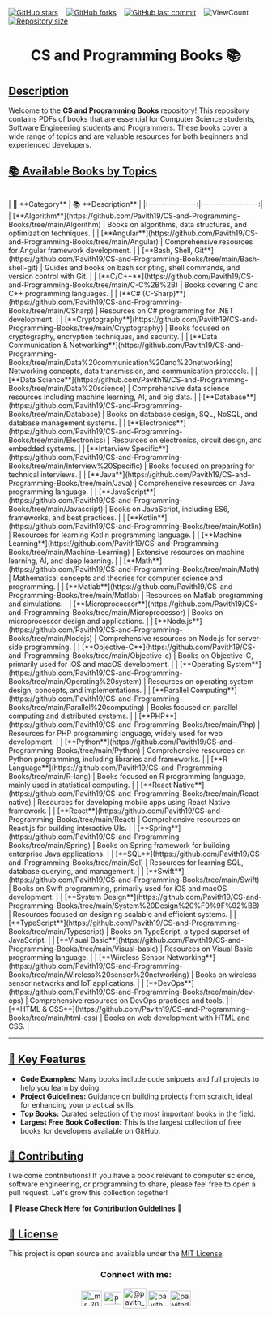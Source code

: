 [![GitHub stars](https://img.shields.io/github/stars/Pavith19/CS-and-Programming-Books?style=social)](https://github.com/Pavith19/CS-and-Programming-Books/stargazers)&nbsp;&nbsp;&nbsp;
[![GitHub forks](https://img.shields.io/github/forks/Pavith19/CS-and-Programming-Books?style=social)](https://github.com/Pavith19/CS-and-Programming-Books/network/members)&nbsp;&nbsp;&nbsp;
[![GitHub last commit](https://img.shields.io/github/last-commit/Pavith19/CS-and-Programming-Books)](https://github.com/Pavith19/CS-and-Programming-Books/commits/main)&nbsp;&nbsp;&nbsp;
![ViewCount](https://views.whatilearened.today/views/github/Pavith19/CS-and-Programming-Books.svg?cache=remove)&nbsp;&nbsp;&nbsp;
[![Repository size](https://img.shields.io/github/repo-size/Pavith19/CS-and-Programming-Books)](https://github.com/Pavith19/CS-and-Programming-Books)


<h1 align="center">CS and Programming Books 📚</h1>

## [Description]()

Welcome to the **CS and Programming Books** repository! This repository contains PDFs of books that are essential for Computer Science students, Software Engineering students and Programmers. These books cover a wide range of topics and are valuable resources for both beginners and experienced developers.

## [📚 Available Books by Topics]()
<br>
| 📁 **Category** | 📚 **Description** |
|:---------------:|:-----------------:|
| [**Algorithm**](https://github.com/Pavith19/CS-and-Programming-Books/tree/main/Algorithm) | Books on algorithms, data structures, and optimization techniques. |
| [**Angular**](https://github.com/Pavith19/CS-and-Programming-Books/tree/main/Angular) | Comprehensive resources for Angular framework development. |
| [**Bash, Shell, Git**](https://github.com/Pavith19/CS-and-Programming-Books/tree/main/Bash-shell-git) | Guides and books on bash scripting, shell commands, and version control with Git. |
| [**C/C++**](https://github.com/Pavith19/CS-and-Programming-Books/tree/main/C-C%2B%2B) | Books covering C and C++ programming languages. |
| [**C# (C-Sharp)**](https://github.com/Pavith19/CS-and-Programming-Books/tree/main/CSharp) | Resources on C# programming for .NET development. |
| [**Cryptography**](https://github.com/Pavith19/CS-and-Programming-Books/tree/main/Cryptography) | Books focused on cryptography, encryption techniques, and security. |
| [**Data Communication & Networking**](https://github.com/Pavith19/CS-and-Programming-Books/tree/main/Data%20communication%20and%20networking) | Networking concepts, data transmission, and communication protocols. |
| [**Data Science**](https://github.com/Pavith19/CS-and-Programming-Books/tree/main/Data%20science) | Comprehensive data science resources including machine learning, AI, and big data. |
| [**Database**](https://github.com/Pavith19/CS-and-Programming-Books/tree/main/Database) | Books on database design, SQL, NoSQL, and database management systems. |
| [**Electronics**](https://github.com/Pavith19/CS-and-Programming-Books/tree/main/Electronics) | Resources on electronics, circuit design, and embedded systems. |
| [**Interview Specific**](https://github.com/Pavith19/CS-and-Programming-Books/tree/main/Interview%20Specific) | Books focused on preparing for technical interviews. |
| [**Java**](https://github.com/Pavith19/CS-and-Programming-Books/tree/main/Java) | Comprehensive resources on Java programming language. |
| [**JavaScript**](https://github.com/Pavith19/CS-and-Programming-Books/tree/main/Javascript) | Books on JavaScript, including ES6, frameworks, and best practices. |
| [**Kotlin**](https://github.com/Pavith19/CS-and-Programming-Books/tree/main/Kotlin) | Resources for learning Kotlin programming language. |
| [**Machine Learning**](https://github.com/Pavith19/CS-and-Programming-Books/tree/main/Machine-Learning) | Extensive resources on machine learning, AI, and deep learning. |
| [**Math**](https://github.com/Pavith19/CS-and-Programming-Books/tree/main/Math) | Mathematical concepts and theories for computer science and programming. |
| [**Matlab**](https://github.com/Pavith19/CS-and-Programming-Books/tree/main/Matlab) | Resources on Matlab programming and simulations. |
| [**Microprocessor**](https://github.com/Pavith19/CS-and-Programming-Books/tree/main/Microprocessor) | Books on microprocessor design and applications. |
| [**Node.js**](https://github.com/Pavith19/CS-and-Programming-Books/tree/main/Nodejs) | Comprehensive resources on Node.js for server-side programming. |
| [**Objective-C**](https://github.com/Pavith19/CS-and-Programming-Books/tree/main/Objective-c) | Books on Objective-C, primarily used for iOS and macOS development. |
| [**Operating System**](https://github.com/Pavith19/CS-and-Programming-Books/tree/main/Operating%20system) | Resources on operating system design, concepts, and implementations. |
| [**Parallel Computing**](https://github.com/Pavith19/CS-and-Programming-Books/tree/main/Parallel%20computing) | Books focused on parallel computing and distributed systems. |
| [**PHP**](https://github.com/Pavith19/CS-and-Programming-Books/tree/main/Php) | Resources for PHP programming language, widely used for web development. |
| [**Python**](https://github.com/Pavith19/CS-and-Programming-Books/tree/main/Python) | Comprehensive resources on Python programming, including libraries and frameworks. |
| [**R Language**](https://github.com/Pavith19/CS-and-Programming-Books/tree/main/R-lang) | Books focused on R programming language, mainly used in statistical computing. |
| [**React Native**](https://github.com/Pavith19/CS-and-Programming-Books/tree/main/React-native) | Resources for developing mobile apps using React Native framework. |
| [**React**](https://github.com/Pavith19/CS-and-Programming-Books/tree/main/React) | Comprehensive resources on React.js for building interactive UIs. |
| [**Spring**](https://github.com/Pavith19/CS-and-Programming-Books/tree/main/Spring) | Books on Spring framework for building enterprise Java applications. |
| [**SQL**](https://github.com/Pavith19/CS-and-Programming-Books/tree/main/Sql) | Resources for learning SQL, database querying, and management. |
| [**Swift**](https://github.com/Pavith19/CS-and-Programming-Books/tree/main/Swift) | Books on Swift programming, primarily used for iOS and macOS development. |
| [**System Design**](https://github.com/Pavith19/CS-and-Programming-Books/tree/main/System%20Design%20%F0%9F%92%BB) | Resources focused on designing scalable and efficient systems. |
| [**TypeScript**](https://github.com/Pavith19/CS-and-Programming-Books/tree/main/Typescript) | Books on TypeScript, a typed superset of JavaScript. |
| [**Visual Basic**](https://github.com/Pavith19/CS-and-Programming-Books/tree/main/Visual-basic) | Resources on Visual Basic programming language. |
| [**Wireless Sensor Networking**](https://github.com/Pavith19/CS-and-Programming-Books/tree/main/Wireless%20sensor%20networking) | Books on wireless sensor networks and IoT applications. |
| [**DevOps**](https://github.com/Pavith19/CS-and-Programming-Books/tree/main/dev-ops) | Comprehensive resources on DevOps practices and tools. |
| [**HTML & CSS**](https://github.com/Pavith19/CS-and-Programming-Books/tree/main/html-css) | Books on web development with HTML and CSS. |

---

## [🚀 Key Features]()

- **Code Examples:** Many books include code snippets and full projects to help you learn by doing.
- **Project Guidelines:** Guidance on building projects from scratch, ideal for enhancing your practical skills.
- **Top Books:** Curated selection of the most important books in the field.
- **Largest Free Book Collection:** This is the largest collection of free books for developers available on GitHub.

## [🤝 Contributing]()

I welcome contributions! If you have a book relevant to computer science, software engineering, or programming to share, please feel free to open a pull request. Let's grow this collection together!

🚀 **Please Check Here for [Contribution Guidelines](CONTRIBUTING.md)** 🚀

## [📄 License]()
 
This project is open source and available under the [MIT License](LICENSE).


<h3 align="center">Connect with me:</h3>
<p align="center">
  <a href="https://instagram.com/_mr_2001__" target="blank"><img align="center" src="https://raw.githubusercontent.com/rahuldkjain/github-profile-readme-generator/master/src/images/icons/Social/instagram.svg" alt="_mr_2001__" height="30" width="40" /></a>
  <a href="https://linkedin.com/in/www.linkedin.com/in/pavith-bambaravanage-465300293" target="blank"><img align="center" src="https://raw.githubusercontent.com/rahuldkjain/github-profile-readme-generator/master/src/images/icons/Social/linked-in-alt.svg" alt="pavith-bambaravanage-465300293" height="25" width="35" /></a>
  <a href="https://www.hackerrank.com/@pavith_db" target="blank"><img align="center" src="https://raw.githubusercontent.com/rahuldkjain/github-profile-readme-generator/master/src/images/icons/Social/hackerrank.svg" alt="@pavith_db" height="40" width="45" /></a>
  <a href="https://www.leetcode.com/pavith_db" target="blank"><img align="center" src="https://raw.githubusercontent.com/rahuldkjain/github-profile-readme-generator/master/src/images/icons/Social/leet-code.svg" alt="pavith_db" height="30" width="40" /></a>
  <a href="mailto:pavithd2020@gmail.com" target="blank"><img align="center" src="https://github.com/TheDudeThatCode/TheDudeThatCode/raw/master/Assets/Gmail.svg" alt="pavithd2020@gmail.com" height="30" width="40" /></a>
</p>
